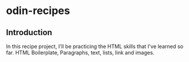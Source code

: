 # odin-recipes

## Introduction
In this recipe project, I'll be practicing the HTML skills that I've learned so far. HTML Boilerplate, Paragraphs, text, lists, link and images.
